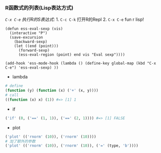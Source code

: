 ### R函数式的列表(Lisp表达方式)
*`C-x C-e` 执行R的S表达式*:  1. `C-c C-k` 打开R的Repl 2. `C-x C-e` fun r lisp!
```emacs-lisp
(defun ess-eval-sexp (vis)
  (interactive "P")
  (save-excursion
    (backward-sexp)
    (let ((end (point)))
      (forward-sexp)
      (ess-eval-region (point) end vis "Eval sexp"))))
      
(add-hook 'ess-mode-hook (lambda () (define-key global-map (kbd "C-x C-e") 'ess-eval-sexp) ))
```

* lambda
```r
# define
(function (y) (function (x) ('+' (x, y))))
# call
((function (x) x) (1)) #=> [1] 1
```
* if
```r
('if' (0, ('==' (1, 1)), ('==' (2, 1)))) #=> [1] FALSE
```
* plot
```r
('plot' (('rnorm' (10)), ('rnorm' (10))))
# 加了额外的参数
('plot' (('rnorm' (10)), ('rnorm' (10)), ('=' (type, 'b'))))
```
